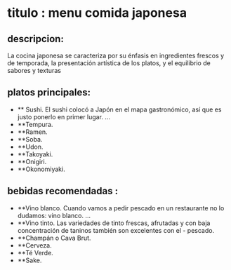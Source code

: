 # titulo : menu comida japonesa

## descripcion:
La cocina japonesa se caracteriza por su énfasis en ingredientes frescos y de temporada, la presentación artística de los platos, y el equilibrio de sabores y texturas

## platos principales:
- ** Sushi. El sushi colocó a Japón en el mapa gastronómico, así que es justo ponerlo en primer lugar. ...
- **Tempura. 
- **Ramen.
- **Soba. 
- **Udon. 
- **Takoyaki. 
- **Onigiri. 
- **Okonomiyaki.

## bebidas recomendadas :
- **Vino blanco. Cuando vamos a pedir pescado en un restaurante no lo dudamos: vino blanco. ...
- **Vino tinto. Las variedades de tinto frescas, afrutadas y con baja concentración de taninos también son excelentes con el - pescado. 
- **Champán o Cava Brut. 
- **Cerveza. 
- **Té Verde. 
- **Sake.